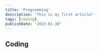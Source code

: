 ```yaml
---
title: 'Programming'
description: 'This is my first article!'
tags: [coding]
publishDate: "2023-01-30"
---
```


## Coding